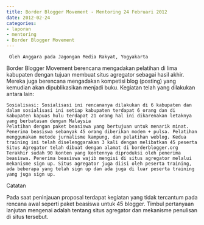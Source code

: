 ```yaml
---
title: Border Blogger Movement - Mentoring 24 Februari 2012 
date: 2012-02-24
categories:
- laporan
- mentoring
- Border Blogger Movement
---
```


     Oleh Anggara pada Jagongan Media Rakyat, Yogyakarta

Border Blogger Movement berencana mengadakan pelatihan di lima kabupaten dengan tujuan membuat situs agregator sebagai hasil akhir. Mereka juga berencana mengadakan kompetisi blog (posting) yang kemudian akan dipublikasikan menjadi buku. Kegiatan telah yang dilakukan antara lain:

    Sosialisasi: Sosialisasi ini rencananya dilakukan di 6 kabupaten dan dalam sosialisasi ini setiap kabupaten terdapat 6 orang dan di kabupaten kapuas hulu terdapat 21 orang hal ini dikarenakan letaknya yang berbatasan dengan Malaysia
    Pelatihan dengan paket beasiswa yang bertujuan untuk menarik minat. Penerima beasiswa sebanyak 45 orang diberikan modem + pulsa. Pelatihan menggunakan metode jurnalisme kampung, dan pelatihan weblog. Kedua training ini telah diselenggarakan 3 kali dengan melibatkan 45 peserta
    Situs Agregator telah dibuat dengan alamat di borderblogger.org
    Terakhir sudah 90 konten yang kontennya diproduksi oleh penerima beasiswa. Penerima beasiswa wajib mengisi di situs agregator melalui mekanisme sign up. Situs agregator juga diisi oleh peserta training, ada beberapa yang telah sign up dan ada juga di luar peserta training yang juga sign up. 

Catatan

Pada saat peninjauan proposal terdapat kegiatan yang tidak tercantum pada rencana awal seperti paket beasiswa untuk 45 blogger. Timbul pertanyaan lanjutan mengenai adalah tentang situs agregator dan mekanisme penulisan di situs tersebut. 
